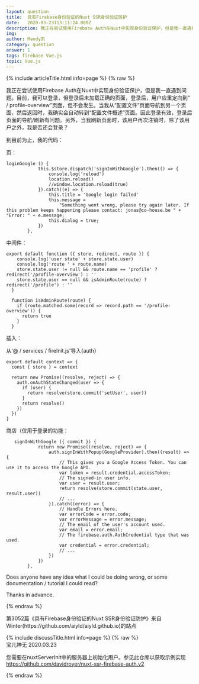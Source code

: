 ```yaml
---
layout: question
title:  具有Firebase身份验证的Nuxt SSR身份验证防护
date:   2020-03-23T13:11:24.000Z
description: 我正在尝试使用Firebase Auth在Nuxt中实现身份验证保护，但是我一直遇到问题。目前，我可以登录，但登录后未加载正确的页面，登录后，用户应重定向...
img: 
author: Mandy凯
category: question
answer: 1
tags: firebase Vue.js
topic: Vue.js
---
```

<div class="article-root">
  <div class="article">
    {% include articleTitle.html info=page %}
    {% raw %}
    <div class="article-content"><p><font style="vertical-align: inherit;"><font style="vertical-align: inherit;">我正在尝试使用Firebase Auth在Nuxt中实现身份验证保护，但是我一直遇到问题。</font><font style="vertical-align: inherit;">目前，我可以登录，但登录后未加载正确的页面，登录后，用户应重定向到“ / profile-overview”页面，但不会发生。</font><font style="vertical-align: inherit;">当我从“配置文件”页面导航到另一个页面，然后返回时，我确实会自动转到“配置文件概述”页面。</font><font style="vertical-align: inherit;">因此登录有效，登录后页面的导航/刷新有问题。</font><font style="vertical-align: inherit;">另外，当我刷新页面时，该用户再次注销时，除了该用户之外，我是否还会登录？</font></font></p>

<p><font style="vertical-align: inherit;"><font style="vertical-align: inherit;">到目前为止，我的代码： </font></font></p>

<p><font style="vertical-align: inherit;"><font style="vertical-align: inherit;">页：</font></font></p>

<pre><code>loginGoogle () {<font></font>
            this.$store.dispatch('signInWithGoogle').then(() =&gt; {<font></font>
                console.log('reload')<font></font>
                location.reload()<font></font>
                //window.location.reload(true)<font></font>
            }).catch((e) =&gt; {<font></font>
                this.title = 'Google login failed'<font></font>
                this.message =<font></font>
                    "Something went wrong, please try again later. If this problem keeps happening please contact: jonas@co-house.be " + "Error: " + e.message;<font></font>
                this.dialog = true;<font></font>
            })<font></font>
        },<font></font>
</code></pre>

<p><font style="vertical-align: inherit;"><font style="vertical-align: inherit;">中间件： </font></font></p>

<pre><code>export default function ({ store, redirect, route }) {<font></font>
    console.log('user state' + store.state.user)<font></font>
    console.log('route ' + route.name)<font></font>
    store.state.user != null &amp;&amp; route.name == 'profile' ? redirect('/profile-overview') : ''<font></font>
    store.state.user == null &amp;&amp; isAdminRoute(route) ? redirect('/profile') : ''<font></font>
  }<font></font>
<font></font>
  function isAdminRoute(route) {<font></font>
    if (route.matched.some(record =&gt; record.path == '/profile-overview')) {<font></font>
      return true<font></font>
    }<font></font>
  }<font></font>
</code></pre>

<p><font style="vertical-align: inherit;"><font style="vertical-align: inherit;">插入： </font></font></p>

<p><font style="vertical-align: inherit;"><font style="vertical-align: inherit;">从'@ / services / fireInit.js'导入{auth}</font></font></p>

<pre><code>export default context =&gt; {<font></font>
  const { store } = context<font></font>
<font></font>
  return new Promise((resolve, reject) =&gt; {<font></font>
    auth.onAuthStateChanged(user =&gt; {<font></font>
      if (user) {<font></font>
        return resolve(store.commit('setUser', user))<font></font>
      }<font></font>
      return resolve()<font></font>
    })<font></font>
  })<font></font>
}<font></font>
</code></pre>

<p><font style="vertical-align: inherit;"><font style="vertical-align: inherit;">商店（仅用于登录的功能： </font></font></p>

<pre><code>   signInWithGoogle ({ commit }) {<font></font>
            return new Promise((resolve, reject) =&gt; {<font></font>
                auth.signInWithPopup(GoogleProvider).then((result) =&gt; {<font></font>
                    // This gives you a Google Access Token. You can use it to access the Google API.<font></font>
                    var token = result.credential.accessToken;<font></font>
                    // The signed-in user info.<font></font>
                    var user = result.user;<font></font>
                    return resolve(store.commit(state.user, result.user))<font></font>
                    // ...<font></font>
                }).catch((error) =&gt; {<font></font>
                    // Handle Errors here.<font></font>
                    var errorCode = error.code;<font></font>
                    var errorMessage = error.message;<font></font>
                    // The email of the user's account used.<font></font>
                    var email = error.email;<font></font>
                    // The firebase.auth.AuthCredential type that was used.<font></font>
                    var credential = error.credential;<font></font>
                    // ...<font></font>
                })<font></font>
            })<font></font>
        },<font></font>
</code></pre>

<p>Does anyone have any idea what I could be doing wrong, or some documentation / tutorial I could read? </p>

<p>Thanks in advance. </p></div>
    {% endraw %}
  </div>
  <p class="winter_mark">第3052篇《具有Firebase身份验证的Nuxt SSR身份验证防护》来自Winter(https://github.com/aiyld/aiyld.github.io)的站点</p>
  <div class="discuss-wrapper">
    {% include discussTitle.html info=page %}
    {% raw %}
    <div class="discuss-item">
        <div class="discuss-parent">
          <div class="discuss-meta">
            <span class="discuss-user">宝儿神无</span>
            <span class="discuss-time">2020.03.23</span>
          </div>
          <div class="discuss-comment"><p><font style="vertical-align: inherit;"><font style="vertical-align: inherit;">您需要在nuxtServerInit中的服务器上初始化用户。</font><font style="vertical-align: inherit;">参见此仓库以获取示例实现</font></font><a href="https://github.com/davidroyer/nuxt-ssr-firebase-auth.v2" rel="nofollow noreferrer"><font style="vertical-align: inherit;"><font style="vertical-align: inherit;">https://github.com/davidroyer/nuxt-ssr-firebase-auth.v2</font></font></a></p></div>
        </div></div>
    {% endraw %}
  </div>
<div>
